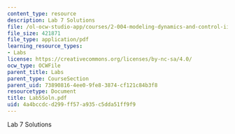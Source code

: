 ```yaml
---
content_type: resource
description: Lab 7 Solutions
file: /ol-ocw-studio-app/courses/2-004-modeling-dynamics-and-control-ii-spring-2003/4a4bccdcd299ff57a935c5dda51ff9f9_Lab5Soln.pdf
file_size: 421871
file_type: application/pdf
learning_resource_types:
- Labs
license: https://creativecommons.org/licenses/by-nc-sa/4.0/
ocw_type: OCWFile
parent_title: Labs
parent_type: CourseSection
parent_uid: 73890816-4ee0-9fe8-3874-cf121c84b3f8
resourcetype: Document
title: Lab5Soln.pdf
uid: 4a4bccdc-d299-ff57-a935-c5dda51ff9f9
---
```

Lab 7 Solutions